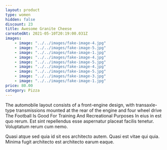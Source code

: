 ```yaml
---
layout: product
type: women
hidden: false
discount: 23
title: Awesome Granite Cheese
careatedAt: 2021-05-10T20:19:00.031Z
images:
    - image: "../../images/fake-image-4.jpg"
    - image: "../../images/fake-image-5.jpg"
    - image: "../../images/fake-image-1.jpg"
    - image: "../../images/fake-image-4.jpg"
    - image: "../../images/fake-image-5.jpg"
    - image: "../../images/fake-image-4.jpg"
    - image: "../../images/fake-image-5.jpg"
    - image: "../../images/fake-image-3.jpg"
    - image: "../../images/fake-image-1.jpg"
price: 80.00
category: Pizza
---
```

The automobile layout consists of a front-engine design, with transaxle-type transmissions mounted at the rear of the engine and four wheel drive
The Football Is Good For Training And Recreational Purposes
In eius in est quo rerum. Est sint repellendus esse aspernatur placeat facilis tenetur. Voluptatum rerum cum nemo.
 Quasi atque sed quia id sit eos architecto autem. Quasi est vitae qui quia. Minima fugit architecto est architecto earum eaque.
